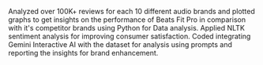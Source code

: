 Analyzed over 100K+ reviews for each 10 different audio brands and plotted graphs to get insights on the performance of Beats Fit Pro in comparison with it's competitor brands using Python for Data analysis.
Applied NLTK sentiment analysis for improving consumer satisfaction.
Coded integrating Gemini Interactive AI with the dataset for analysis using prompts and reporting the insights for brand enhancement.
